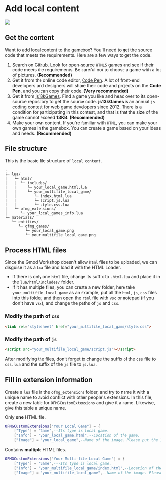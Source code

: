 # Add local content

![](https://s2.loli.net/2024/01/26/VZtdgaEfuvclrjJ.jpg)

## Get the content

Want to add local content to the gamebox? You'll need to get the source code that meets the requirements. Here are a few ways to get the code.

1. Search on [Github](https://github.com/). Look for open-source `HTML5` games and see if their code meets the requirements. Be careful not to choose a game with a lot of pictures. **(Recommended)**
2. Get it from the online code editor, [Code Pen](https://codepen.io/). A lot of front-end developers and designers will share their code and projects on the **Code Pen**, and you can copy their code. **(Very recommended)**
3. Get it from [js13kGames](https://js13kgames.com/). Find a game you like and head over to its open-source repository to get the source code. **js13kGames** is an annual `js` coding contest for web game developers since 2012. There is a condition for participating in this contest, and that is that the size of the game cannot exceed **13KB**. **(Recommended)**
4. Make your own content. If you're familiar with `HTML`, you can make your own games in the gamebox. You can create a game based on your ideas and needs. **(Recommended)**

## File structure

This is the basic file structure of `local content`.

```
.
├─ lua/
|   └─ html/
|   |  └─ includes/
|   |     └─ your_local_game.html.lua
|   |     └─ your_multifile_local_game/
|   |        └─ index.html.lua
|   |        └─ script.js.lua
|   |        └─ style.css.lua
|   └─ ofmg_extensions/
|      └─ your_local_games_info.lua
└─ materials/
   └─ entities/
      └─ ofmg_games/
         └─ your_local_game.png
         └─ your_multifile_local_game.png
```

## Process HTML files

Since the Gmod Workshop doesn't allow `html` files to be uploaded, we can disguise it as a `Lua` file and load it with the HTML Loader.

* If there is only one `html` file, change its suffix to `.html.lua` and place it in the `lua/html/includes/` folder.
* If it has multiple files, you can create a new folder, here take `your_multifile_local_game` as an example, put all the `html`, `js`, `css` files into this folder, and then open the `html` file with `vsc` or notepad (if you don't have `vsc`), and change the paths of `js` and `css`.

### Modify the path of `css`

```html
<link rel="stylesheet" href="your_multifile_local_game/style.css">
```

### Modify the path of `js`

```html
<script src="your_multifile_local_game/script.js"></script>
```

After modifying the files, don’t forget to change the suffix of the `css` file to `css.lua` and the suffix of the `js` file to `js.lua`.

## Fill in extension information

Create a `lua` file in the `ofmg_extensions` folder, and try to name it with a unique name to avoid conflict with other people's extensions. In this file, create a new table for `OFMGCustomExtensions` and give it a name. Likewise, give this table a unique name.

Only **one** HTML file.

```lua
OFMGCustomExtensions["Your Local Game"] = {
    ["Type"] = "Game",--Its type is local game.
    ["Info"] = "your_local_game.html",--Location of the game.
    ["Image"] = "your_local_game",--Name of the image. Please put the 128*128 preview image in the entities/ofmg_games folder.
```

Contains **multiple** HTML files.

```lua
OFMGCustomExtensions["Your Multi-file Local Game"] = {
    ["Type"] = "Game",---Its type is local game.
    ["Info"] = "your_multifile_local_game/index.html",--Location of the game.
    ["Image"] = "your_multifile_local_game",--Name of the image. Please put the 128*128 preview image in the entities/ofmg_games folder.
```
